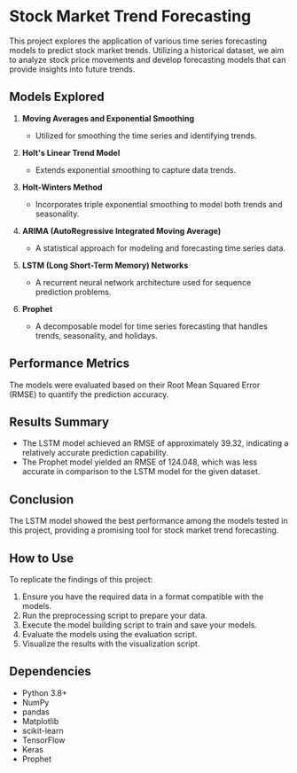 # Stock Market Trend Forecasting

This project explores the application of various time series forecasting models to predict stock market trends. Utilizing a historical dataset, we aim to analyze stock price movements and develop forecasting models that can provide insights into future trends.

## Models Explored

1. **Moving Averages and Exponential Smoothing**
   - Utilized for smoothing the time series and identifying trends.

2. **Holt's Linear Trend Model**
   - Extends exponential smoothing to capture data trends.

3. **Holt-Winters Method**
   - Incorporates triple exponential smoothing to model both trends and seasonality.

4. **ARIMA (AutoRegressive Integrated Moving Average)**
   - A statistical approach for modeling and forecasting time series data.

5. **LSTM (Long Short-Term Memory) Networks**
   - A recurrent neural network architecture used for sequence prediction problems.

6. **Prophet**
   - A decomposable model for time series forecasting that handles trends, seasonality, and holidays.

## Performance Metrics

The models were evaluated based on their Root Mean Squared Error (RMSE) to quantify the prediction accuracy.

## Results Summary

- The LSTM model achieved an RMSE of approximately 39.32, indicating a relatively accurate prediction capability.
- The Prophet model yielded an RMSE of 124.048, which was less accurate in comparison to the LSTM model for the given dataset.


## Conclusion

The LSTM model showed the best performance among the models tested in this project, providing a promising tool for stock market trend forecasting.

## How to Use

To replicate the findings of this project:
1. Ensure you have the required data in a format compatible with the models.
2. Run the preprocessing script to prepare your data.
3. Execute the model building script to train and save your models.
4. Evaluate the models using the evaluation script.
5. Visualize the results with the visualization script.

## Dependencies

- Python 3.8+
- NumPy
- pandas
- Matplotlib
- scikit-learn
- TensorFlow
- Keras
- Prophet
